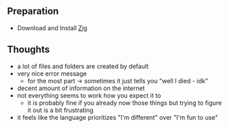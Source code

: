 ## Preparation

- Download and Install [Zig](https://ziglang.org/learn/getting-started/#installing-zig)

## Thoughts

- a lot of files and folders are created by default
- very nice error message
  - for the most part &rarr; sometimes it just tells you "well I died - idk"
- decent amount of information on the internet
- not everything seems to work how you expect it to
  - it is probably fine if you already now those things but trying to figure it out is a bit frustrating
- it feels like the language prioritizes "I'm different" over "I'm fun to use"
